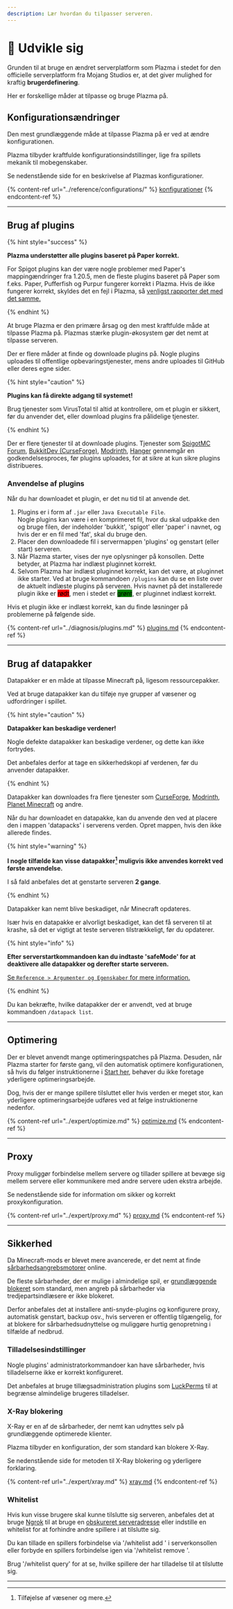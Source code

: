 ```yaml
---
description: Lær hvordan du tilpasser serveren.
---
```


# 📶 Udvikle sig

Grunden til at bruge en ændret serverplatform som Plazma i stedet for den officielle serverplatform fra Mojang Studios er, at det giver mulighed for kraftig **brugerdefinering**.

Her er forskellige måder at tilpasse og bruge Plazma på.

## Konfigurationsændringer <a href="#id-1" id="id-1"></a>

Den mest grundlæggende måde at tilpasse Plazma på er ved at ændre konfigurationen.

Plazma tilbyder kraftfulde konfigurationsindstillinger, lige fra spillets mekanik til mobegenskaber.

Se nedenstående side for en beskrivelse af Plazmas konfigurationer.

{% content-ref url="../reference/configurations/" %}
[konfigurationer](../reference/configurations/)
{% endcontent-ref %}

***

## Brug af plugins <a href="#id-2" id="id-2"></a>

{% hint style="success" %}

**Plazma understøtter alle plugins baseret på Paper korrekt.**

For Spigot plugins kan der være nogle problemer med Paper's mappingændringer fra 1.20.5, men de fleste plugins baseret på Paper som f.eks. Paper, Pufferfish og Purpur fungerer korrekt i Plazma. Hvis de ikke fungerer korrekt, skyldes det en fejl i Plazma, så [venligst rapporter det med det samme.](../diagnosis/plugins.md)

{% endhint %}

At bruge Plazma er den primære årsag og den mest kraftfulde måde at tilpasse Plazma på.
Plazmas stærke plugin-økosystem gør det nemt at tilpasse serveren.

Der er flere måder at finde og downloade plugins på. Nogle plugins uploades til offentlige opbevaringstjenester, mens andre uploades til GitHub eller deres egne sider.

{% hint style="caution" %}

**Plugins kan få direkte adgang til systemet!**

Brug tjenester som VirusTotal til altid at kontrollere, om et plugin er sikkert, før du anvender det, eller download plugins fra pålidelige tjenester.

{% endhint %}

Der er flere tjenester til at downloade plugins. Tjenester som [SpigotMC Forum](https://www.spigotmc.org/resources/), [BukkitDev (CurseForge)](https://dev.bukkit.org/bukkit-plugins), [Modrinth](https://modrinth.com/plugins), [Hanger](https://hangar.papermc.io/) gennemgår en godkendelsesproces, før plugins uploades, for at sikre at kun sikre plugins distribueres.

### Anvendelse af plugins <a href="#id-2.1" id="id-2.1"></a>

Når du har downloadet et plugin, er det nu tid til at anvende det.

1. Plugins er i form af `.jar` eller `Java Executable File`.\
   Nogle plugins kan være i en komprimeret fil, hvor du skal udpakke den og bruge filen, der indeholder 'bukkit', 'spigot' eller 'paper' i navnet, og hvis der er en fil med 'fat', skal du bruge den.
2. Placer den downloadede fil i servermappen 'plugins' og genstart (eller start) serveren.
3. Når Plazma starter, vises der nye oplysninger på konsollen.
   Dette betyder, at Plazma har indlæst pluginnet korrekt.
4. Selvom Plazma har indlæst pluginnet korrekt, kan det være, at pluginnet ikke starter.
   Ved at bruge kommandoen `/plugins` kan du se en liste over de aktuelt indlæste plugins på serveren.
   Hvis navnet på det installerede plugin ikke er <mark style="background-color:red;">rødt</mark>, men i stedet er <mark style="background-color:green;">grønt</mark>, er pluginnet indlæst korrekt.

Hvis et plugin ikke er indlæst korrekt, kan du finde løsninger på problemerne på følgende side.

{% content-ref url="../diagnosis/plugins.md" %}
[plugins.md](../diagnosis/plugins.md)
{% endcontent-ref %}

***

## Brug af datapakker <a href="#id-3" id="id-3"></a>

Datapakker er en måde at tilpasse Minecraft på, ligesom ressourcepakker.

Ved at bruge datapakker kan du tilføje nye grupper af væsener og udfordringer i spillet.

{% hint style="caution" %}

**Datapakker kan beskadige verdener!**

Nogle defekte datapakker kan beskadige verdener, og dette kan ikke fortrydes.

Det anbefales derfor at tage en sikkerhedskopi af verdenen, før du anvender datapakker.

{% endhint %}

Datapakker kan downloades fra flere tjenester som [CurseForge](https://www.curseforge.com/minecraft/search?page=1\&pageSize=50\&sortBy=relevancy\&class=data-packs), [Modrinth](https://modrinth.com/datapacks), [Planet Minecraft](https://www.planetminecraft.com/data-packs/) og andre.

Når du har downloadet en datapakke, kan du anvende den ved at placere den i mappen 'datapacks' i serverens verden.
Opret mappen, hvis den ikke allerede findes.

{% hint style="warning" %}

**I nogle tilfælde kan visse datapakker[^2] muligvis ikke anvendes korrekt ved første anvendelse.**

I så fald anbefales det at genstarte serveren **2 gange**.

{% endhint %}

Datapakker kan nemt blive beskadiget, når Minecraft opdateres.

Især hvis en datapakke er alvorligt beskadiget, kan det få serveren til at krashe, så det er vigtigt at teste serveren tilstrækkeligt, før du opdaterer.

{% hint style="info" %}

**Efter serverstartkommandoen kan du indtaste 'safeMode' for at deaktivere alle datapakker og derefter starte serveren.**

[Se `Reference > Argumenter og Egenskaber` for mere information.](../reference/arguments.md#safemode)

{% endhint %}

Du kan bekræfte, hvilke datapakker der er anvendt, ved at bruge kommandoen `/datapack list`.

***

## Optimering <a href="#id-4" id="id-4"></a>

Der er blevet anvendt mange optimeringspatches på Plazma. Desuden, når Plazma starter for første gang, vil den automatisk optimere konfigurationen, så hvis du følger instruktionerne i [Start her](./README.md), behøver du ikke foretage yderligere optimeringsarbejde.

Dog, hvis der er mange spillere tilsluttet eller hvis verden er meget stor, kan yderligere optimeringsarbejde udføres ved at følge instruktionerne nedenfor.

{% content-ref url="../expert/optimize.md" %}
[optimize.md](../expert/optimize.md)
{% endcontent-ref %}

***

## Proxy <a href="#id-5" id="id-5"></a>

Proxy muliggør forbindelse mellem servere og tillader spillere at bevæge sig mellem servere eller kommunikere med andre servere uden ekstra arbejde.

Se nedenstående side for information om sikker og korrekt proxykonfiguration.

{% content-ref url="../expert/proxy.md" %}
[proxy.md](../expert/proxy.md)
{% endcontent-ref %}

***

## Sikkerhed <a href="#id-5" id="id-5"></a>

Da Minecraft-mods er blevet mere avancerede, er det nemt at finde [sårbarhedsangrebsmotorer](#user-content-fn-3) online.

De fleste sårbarheder, der er mulige i almindelige spil, er [grundlæggende blokeret](#user-content-fn-4) som standard, men angreb på sårbarheder via tredjepartsindlæsere er ikke blokeret.

Derfor anbefales det at installere anti-snyde-plugins og konfigurere proxy, automatisk genstart, backup osv., hvis serveren er offentlig tilgængelig, for at blokere for sårbarhedsudnyttelse og muliggøre hurtig genopretning i tilfælde af nedbrud.

### Tilladelsesindstillinger <a href="#id-5.1" id="id-5.1"></a>

Nogle plugins' administratorkommandoer kan have sårbarheder, hvis tilladelserne ikke er korrekt konfigureret.

Det anbefales at bruge tillægsadministration plugins som [LuckPerms](https://luckperms.net/) til at begrænse almindelige brugeres tilladelser.

### X-Ray blokering <a href="#id-5.2" id="id-5.2"></a>

X-Ray er en af de sårbarheder, der nemt kan udnyttes selv på grundlæggende optimerede klienter.

Plazma tilbyder en konfiguration, der som standard kan blokere X-Ray.

Se nedenstående side for metoden til X-Ray blokering og yderligere forklaring.

{% content-ref url="../expert/xray.md" %}
[xray.md](../expert/xray.md)
{% endcontent-ref %}

### Whitelist <a href="#id-5.3" id="id-5.3"></a>

Hvis kun visse brugere skal kunne tilslutte sig serveren, anbefales det at bruge [Ngrok](./README.md#id-6.2) til at bruge en [obskureret serveradresse](#user-content-fn-5) eller indstille en whitelist for at forhindre andre spillere i at tilslutte sig.

Du kan tillade en spillers forbindelse via '/whitelist add <spiller>' i serverkonsollen eller forbyde en spillers forbindelse igen via '/whitelist remove <spiller>'.

Brug '/whitelist query' for at se, hvilke spillere der har tilladelse til at tilslutte sig.

***

[^1]: Eller Minecraft: Bedrock Editions add-ons.

[^2]: Tilføjelse af væsener og mere.

[^3]: Generelt kaldes det 'cheating'.

[^4]: Hvis konfigurationen ikke er optimeret, hvis Plazma er forældet, eller hvis der er nye sårbarheder, kan de muligvis ikke være blokeret.

[^5]: Når en spiller tilslutter sig serveren, sker det via en Ngrok proxyserver, og den tildelte Ngrok-adresse ændres ved hver genstart.

